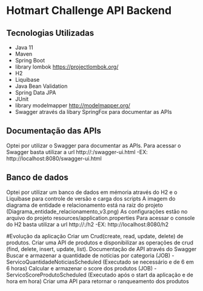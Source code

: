 # Hotmart Challenge API Backend

## Tecnologias Utilizadas
* Java 11
* Maven
* Spring Boot
* library lombok https://projectlombok.org/
* H2
* Liquibase
* Java Bean Validation
* Spring Data JPA
* JUnit
* library modelmapper http://modelmapper.org/
* Swagger através da libary SpringFox para documentar as APIs


## Documentação das APIs
Optei por utilizar o Swagger para documentar as APIs. 
Para acessar o Swagger basta utilizar a url  http://<host>:<porta>/swagger-ui.html -EX: http://localhost:8080/swagger-ui.html

## Banco de dados
Optei por utilizar um banco de dados em mémoria através do H2 e o Liquibase para controle de versão e carga dos scripts
A imagem do diagrama de entidade e relacionamento está na raiz do projeto (Diagrama_entidade_relacionamento_v3.png)
As configurações estão no arquivo do projeto resources/application.properties
Para acessar o console do H2 basta utilizar a url  http://<host>:<porta>/h2 -EX: http://localhost:8080/h2


#Evolução da aplicação 
Criar um Crud(create, read, update, delete) de produtos.
Criar uma API de produtos e disponibilizar as operações de crud (find, delete, insert, update, list).
Documentação de API através do Swagger
Buscar e armazenar a quantidade de notícias por categoria (JOB) - ServicoQuantidadeNoticiasScheduled (Executado se necessário e de 6 em 6 horas) 
Calcular e armazenar o score dos produtos (JOB) - ServicoScoreProdutoScheduled (Executado após o start da aplicação e de hora em hora)
Criar uma API para retornar o ranqueamento dos produtos